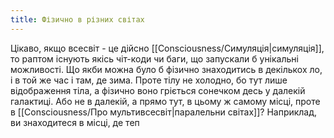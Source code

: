 ```yaml
---
title: Фізично в різних світах
---
```

Цікаво, якщо всесвіт - це дійсно [[Consciousness/Симуляція|симуляція]], то раптом існують якісь чіт-коди чи баги, що запускали б унікальні можливості. Що якби можна було б фізично знаходитись в декількох ло, і в той же час і там, де зима. Проте тілу не холодно, бо тут лише відображення тіла, а фізично воно гріється сонечком десь у далекій галактиці. Або не в далекій, а прямо тут, в цьому ж самому місці, проте в [[Consciousness/Про мультивсесвіт|паралельни світах]]? Наприклад, ви знаходитеся в місці, де теп